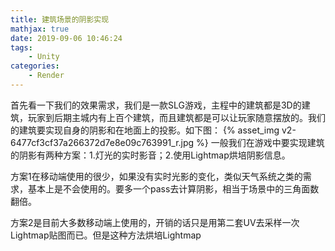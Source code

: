 ```yaml
---
title: 建筑场景的阴影实现
mathjax: true
date: 2019-09-06 10:46:24
tags:
	- Unity
categories: 
	- Render
---
```

首先看一下我们的效果需求，我们是一款SLG游戏，主程中的建筑都是3D的建筑，玩家到后期主城内有上百个建筑，而且建筑都是可以让玩家随意摆放的。我们的建筑要实现自身的阴影和在地面上的投影。如下图：
{% asset_img v2-6477cf3cf37a266372d7e8e09c763991_r.jpg %}
一般我们在游戏中要实现建筑的阴影有两种方案：1.灯光的实时影音；2.使用Lightmap烘培阴影信息。

方案1在移动端使用的很少，如果没有实时光影的变化，类似天气系统之类的需求，基本上是不会使用的。要多一个pass去计算阴影，相当于场景中的三角面数翻倍。

方案2是目前大多数移动端上使用的，开销的话只是用第二套UV去采样一次Lightmap贴图而已。但是这种方法烘培Lightmap